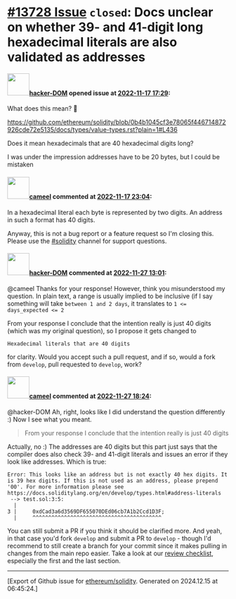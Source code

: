 # [\#13728 Issue](https://github.com/ethereum/solidity/issues/13728) `closed`: Docs unclear on whether 39- and 41-digit long hexadecimal literals are also validated as addresses

#### <img src="https://avatars.githubusercontent.com/u/18601956?u=abf7967ff4b2327f8af034aea2e2f1134d27a067&v=4" width="50">[hacker-DOM](https://github.com/hacker-DOM) opened issue at [2022-11-17 17:29](https://github.com/ethereum/solidity/issues/13728):

What does this mean? 🙈 

<!--Please link directly to the page which you think has a problem.-->

https://github.com/ethereum/solidity/blob/0b4b1045cf3e78065f446714872926cde72e5135/docs/types/value-types.rst?plain=1#L436

Does it mean hexadecimals that are 40 hexadecimal digits long?

I was under the impression addresses have to be 20 bytes, but I could be mistaken


#### <img src="https://avatars.githubusercontent.com/u/137030?v=4" width="50">[cameel](https://github.com/cameel) commented at [2022-11-17 23:04](https://github.com/ethereum/solidity/issues/13728#issuecomment-1319322777):

In a hexadecimal literal each byte is represented by two digits. An address in such a format has 40 digits.

Anyway, this is not a bug report or a feature request so I'm closing this. Please use the [#solidity](https://gitter.im/ethereum/solidity) channel for support questions.

#### <img src="https://avatars.githubusercontent.com/u/18601956?u=abf7967ff4b2327f8af034aea2e2f1134d27a067&v=4" width="50">[hacker-DOM](https://github.com/hacker-DOM) commented at [2022-11-27 13:01](https://github.com/ethereum/solidity/issues/13728#issuecomment-1328242039):

@cameel  Thanks for your response! However, think you misunderstood my question. In plain text, a range is usually implied to be inclusive (if I say something will take `between 1 and 2 days`, it translates to `1 <= days_expected <= 2`

From your response I conclude that the intention really is just 40 digits (which was my original question), so I propose it gets changed to

```
Hexadecimal literals that are 40 digits 
```

for clarity. Would you accept such a pull request, and if so, would a fork from `develop`, pull requested to `develop`, work?

#### <img src="https://avatars.githubusercontent.com/u/137030?v=4" width="50">[cameel](https://github.com/cameel) commented at [2022-11-27 18:24](https://github.com/ethereum/solidity/issues/13728#issuecomment-1328311312):

@hacker-DOM Ah, right, looks like I did understand the question differently :) Now I see what you meant.

> From your response I conclude that the intention really is just 40 digits

Actually, no :) The addresses are 40 digits but this part just says that the compiler does also check 39- and 41-digit literals and issues an error if they look like addresses. Which is true:

```
Error: This looks like an address but is not exactly 40 hex digits. It is 39 hex digits. If this is not used as an address, please prepend '00'. For more information please see https://docs.soliditylang.org/en/develop/types.html#address-literals
 --> test.sol:3:5:
  |
3 |     0xdCad3a6d3569DF655070DEd06cb7A1b2Ccd1D3F;
  |     ^^^^^^^^^^^^^^^^^^^^^^^^^^^^^^^^^^^^^^^^^
```

You can still submit a PR if you think it should be clarified more. And yeah, in that case you'd fork `develop` and submit a PR to `develop` - though I'd recommend to still create a branch for your commit since it makes pulling in changes from the main repo easier. Take a look at our [review checklist](https://github.com/ethereum/solidity/blob/develop/ReviewChecklist.md), especially the first and the last section.


-------------------------------------------------------------------------------



[Export of Github issue for [ethereum/solidity](https://github.com/ethereum/solidity). Generated on 2024.12.15 at 06:45:24.]
